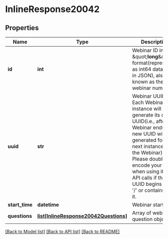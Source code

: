 # InlineResponse20042

## Properties
Name | Type | Description | Notes
------------ | ------------- | ------------- | -------------
**id** | **int** | Webinar ID in \&quot;**long**\&quot; format(represented as int64 data type in JSON), also known as the webinar number. | [optional] 
**uuid** | **str** | Webinar UUID. Each Webinar instance will generate its own UUID(i.e., after a Webinar ends, a new UUID will be generated for the next instance of the Webinar). Please double encode your UUID when using it for API calls if the UUID begins with a &#x27;/&#x27; or contains &#x27;//&#x27; in it. | [optional] 
**start_time** | **datetime** | Webinar start time. | [optional] 
**questions** | [**list[InlineResponse20042Questions]**](InlineResponse20042Questions.md) | Array of webinar question objects. | [optional] 

[[Back to Model list]](../README.md#documentation-for-models) [[Back to API list]](../README.md#documentation-for-api-endpoints) [[Back to README]](../README.md)

